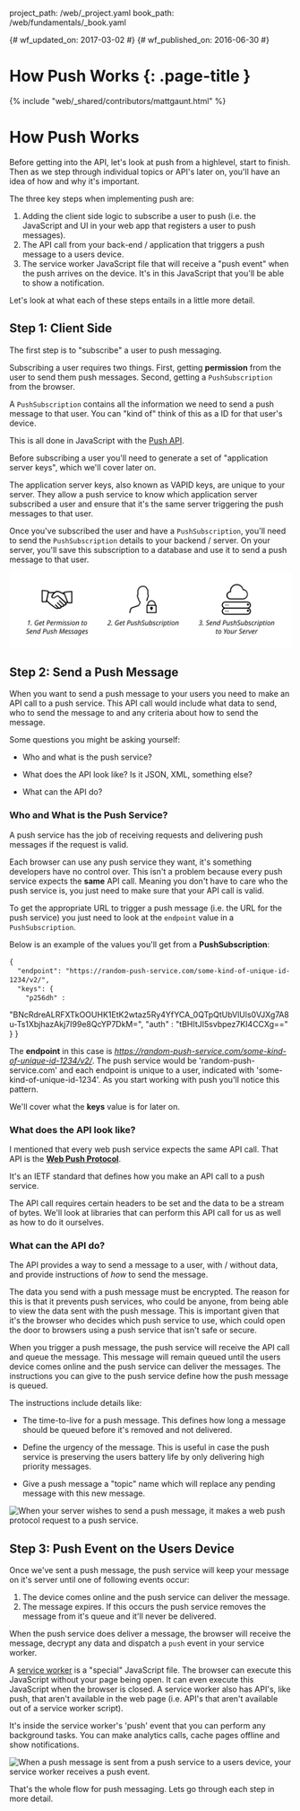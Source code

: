 project_path: /web/_project.yaml
book_path: /web/fundamentals/_book.yaml

{# wf_updated_on: 2017-03-02 #}
{# wf_published_on: 2016-06-30 #}

# How Push Works {: .page-title }

{% include "web/_shared/contributors/mattgaunt.html" %}

# How Push Works

Before getting into the API, let's look at push from a highlevel, start to finish. Then as we step
 through individual topics or API's later on, you'll have an idea of how and why it's important.

The three key steps when implementing push are:

1. Adding the client side logic to subscribe a user to push (i.e. the JavaScript and UI in your web
 app that registers a user to push messages).
1. The API call from your back-end / application that triggers a push message  to a users device.
1. The service worker JavaScript file that will receive a "push event" when the push arrives on the
 device. It's in this JavaScript that you'll be able to show a notification.

Let's look at what each of these steps entails in a little more detail.

## Step 1: Client Side

The first step is to "subscribe" a user to push messaging.

Subscribing a user requires two things. First, getting **permission** from the user to send them push
 messages. Second, getting a `PushSubscription` from the browser.

A `PushSubscription` contains all the information we need to send a push message to that user. You
 can "kind of" think of this as a ID for that user's device.

This is all done in JavaScript with the [Push
 API](https://developer.mozilla.org/en-US/docs/Web/API/Push_API).

Before subscribing a user you'll need to generate a set of
"application server keys", which we'll cover later on.

The application server keys, also known as VAPID keys, are unique to your server. They allow a push
 service to know which application server subscribed a user and ensure that it's the same server
 triggering the push messages to that user.

Once you've subscribed the user and have a `PushSubscription`, you'll need to send the
 `PushSubscription` details to your backend / server.  On your server, you'll save this subscription
 to a database and use it to send a push message to that user.

![Make sure you send the PushSubscription to your backend.](./images/svgs/browser-to-server.svg)

## Step 2: Send a Push Message

When you want to send a push message to your users you need to make an API call to a push service.
 This API call would include what data to send, who to send the message to and any criteria about how
 to send the message.

Some questions you might be asking yourself:

- Who and what is the push service?

- What does the API look like? Is it JSON, XML, something else?

- What can the API do?

### Who and What is the Push Service?

A push service has the job of receiving requests and delivering push messages if the request is
 valid.

Each browser can use any push service they want, it's something developers have no control over. This
 isn't a problem because every push service expects the **same** API call. Meaning you don't have to
 care who the push service is, you just need to make sure that your API call is valid.

To get the appropriate URL to trigger a push message (i.e. the URL for the push service) you just
 need to look at the `endpoint` value in a `PushSubscription`.

Below is an example of the values you'll get from a **PushSubscription**:


    {
      "endpoint": "https://random-push-service.com/some-kind-of-unique-id-1234/v2/",
      "keys": {
        "p256dh" :
 "BNcRdreALRFXTkOOUHK1EtK2wtaz5Ry4YfYCA_0QTpQtUbVlUls0VJXg7A8u-Ts1XbjhazAkj7I99e8QcYP7DkM=",
        "auth"   : "tBHItJI5svbpez7KI4CCXg=="
      }
    }


The **endpoint** in this case is *https://random-push-service.com/some-kind-of-unique-id-1234/v2/*.
 The push service would be 'random-push-service.com' and each endpoint is unique to a user, indicated
 with 'some-kind-of-unique-id-1234'. As you start working with push you'll notice this pattern.

We'll cover what the **keys** value is for later on.

### What does the API look like?

I mentioned that every web push service expects the same API call. That API is the [**Web Push
 Protocol**](https://tools.ietf.org/html/draft-ietf-webpush-protocol).

It's an IETF standard that defines how you make an API call to a push service.

The API call requires certain headers to be set and the data to be a stream of bytes. We'll look at
 libraries that can perform this API call for us as well as how to do it ourselves.

### What can the API do?

The API provides a way to send a message to a user, with / without data, and provide instructions of
 *how* to send the message.

The data you send with a push message must be encrypted. The reason for this is that it prevents push
 services, who could be anyone, from being able to view the data sent with the push message. This is
 important given that it's the browser who decides which push service to use, which could open the
 door to browsers using a push service that isn't safe or secure.

When you trigger a push message, the push service will receive the API call and queue the message.
 This message will remain queued until the users device comes online and the push service can deliver
 the messages. The instructions you can give to the push service define how the push message is
 queued.

The instructions include details like:

- The time-to-live for a push message. This defines how long a message should be queued before it's
 removed and not delivered.

- Define the urgency of the message. This is useful in case the push service is preserving the users
 battery life by only delivering high priority messages.

- Give a push message a "topic" name which will replace any pending message with this new message.

![When your server wishes to send a push message, it makes a web push protocol request to a push
 service.](./images/svgs/server-to-push-service.svg)

## Step 3: Push Event on the Users Device

Once we've sent a push message, the push service will keep your message on it's server until one of
 following events occur:

1. The device comes online and the push service can deliver the message.
1. The message expires. If this occurs the push service removes the message from it's queue and it'll
 never be delivered.

When the push service does deliver a message, the browser will receive the message, decrypt any data
 and dispatch a `push` event in your service worker.

A [service worker](https://developer.mozilla.org/en-US/docs/Web/API/Service_Worker_API) is a
 "special" JavaScript file. The browser can execute this JavaScript without your page being open. It
 can even execute this JavaScript when the browser is closed. A service worker also has API's, like
 push, that aren't available in the web page (i.e. API's that aren't available out of a service
 worker script).

It's inside the service worker's 'push' event that you can perform any background tasks. You can make
 analytics calls, cache pages offline and show notifications.

![When a push message is sent from a push service to a users device, your service worker receives a
 push event.](./images/svgs/push-service-to-sw-event.svg)

That's the whole flow for push messaging. Lets go through each step in more detail.
